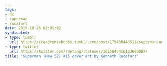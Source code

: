 ```yaml
---
tags:
- dc
- superman
- rocafort
date: 2018-10-26 02:01:02
syndicated:
- type: tumblr
  url: https://ireadcomicbooks.tumblr.com/post/179436448512/superman-new-52-15-cover-art-by-kenneth
- type: twitter
  url: https://twitter.com/roytang/statuses/1055640416123609088/
title: 'Superman (New 52) #15 cover art by Kenneth Rocafort'
---
```


